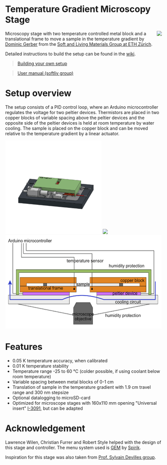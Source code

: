 # Temperature Gradient Microscopy Stage


<a href="https://softliv.mat.ethz.ch/"><img src="https://softliv.mat.ethz.ch/_jcr_content/orgbox/image.imageformat.logo.1477473979.png" align = right height = 100px></a>
Microscopy stage with two temperature controlled metal block and a translational frame to move a sample in the temperature gradient by [Dominic Gerber](https://softliv.mat.ethz.ch/people/person-detail.MTk2MDQ5.TGlzdC8yMTgxLDIwMDIyNzA3NTg=.html) from the [Soft and Living Materials Group at ETH Zürich](https://softliv.mat.ethz.ch/).

Detailed instructions to build the setup can be found in the [wiki](https://github.com/gerberli/temperature_gradient_microscopy_stage/wiki/).

  > [Building your own setup](https://github.com/dogerber/temperature_gradient_microscopy_stage/wiki/Building-your-own-Setup) 

  > [User manual (softliv group)](https://github.com/gerberli/temperature_gradient_microscopy_stage/wiki/Operation-manual)





# Setup overview
The setup consists of a PID control loop, where an Arduino microcontroller regulates the voltage for two peltier devices. Thermistors are placed in two copper blocks of variable spacing above the peltier devices and the opposite side of the peltier devices is held at room temperature by water cooling. The sample is placed on the copper block and can be moved relative to the temperature gradient by a linear actuator.

 <img src="images/Exploded_view_animation.gif" height =300px >
<img src="images/picture_controller.png" height =300px > <img src="images/G3_principle.png" height =300px >

# Features
* 0.05 K temperature accuracy, when calibrated
* 0.01 K temperature stability
* Temperature range -25 to 60 °C (colder possible, if using coolant below room temperature)
* Variable spacing between metal blocks of 0-1 cm
* Translation of sample in the temperature gradient with 1.9 cm travel range and 300 nm stepsize
* Optional datalogging to microSD-card
* Optimized for microscope stages with 160x110 mm opening "Universal insert" [I-3091](https://www.asiimaging.com/products/stages-inserts/160-x-110-mm-slide-inserts/), but can be adapted


# Acknowledgement
Lawrence Wilen, Christian Furrer and Robert Style helped with the design of this stage and controller. The menu system used is [GEM](https://github.com/Spirik/GEM) by [Spirik](https://github.com/Spirik).

Inspiration for this stage was also taken from [Prof. Sylvain Devilles group](https://www.sciencedirect.com/science/article/pii/S0304399118300536).

